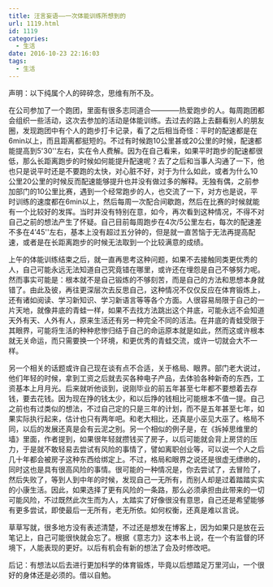 ```yaml
---
title: 汪言妄语——一次体能训练所想到的
url: 1119.html
id: 1119
categories:
  - 生活
date: 2016-10-23 22:16:03
tags:
  - 生活
---
```


声明：以下纯属个人的碎碎念，思维有所不及。

在公司参加了一个跑团，里面有很多志同道合————热爱跑步的人。每周跑团都会组织一些活动，这次去参加的活动是体能训练。去过去的路上去翻看别人的朋友圈，发现跑团中有个人的跑步打卡记录，看了之后相当奇怪：平时的配速都是在6min以上，而且距离都挺短的。不过有时候跑10公里甚或20公里的时候，配速都能提高到5'30''左右，实在令人费解。因为在自己看来，如果平时跑步的配速都很低，那么长距离跑步的时候如何能提升配速呢？去了之后和当事人沟通了一下，他也只是说平时还是不要跑的太快，对心脏不好，对于为什么如此，或者为什么10公里20公里的时候反而配速能够提升也并没有做过多的解释。无独有偶，之前参加部门的10公里比赛，遇到一个经常跑步的人，也交流了一下，对方也是说，平时训练的速度都在6min以上，然后每周一次配合间歇跑，然后在比赛的时候就能有一个比较好的发挥。当时并没有特别在意，如今，再次看到这种情况，不得不对自己之前的想法产生了怀疑。自己目前每周跑步在4次/5公里左右，每次的配速差不多在4'45''左右，基本上没有超过五分钟的，但是就一直苦恼于无法再提高配速，或者是在长距离跑步的时候无法取到一个比较满意的成绩。

上午的体能训练结束之后，就一直再思考这种问题，如果不去接触同类更优秀的人，自己可能永远无法知道自己究竟错在哪里，或许还在埋怨是自己不够努力呢。然而事实可能是：根本就不是自己锻炼的不够刻苦，而是自己的方法和思想本身就错了。由此及彼，再往更深层次去反思自己，这种情况不仅仅反应在体育锻炼上，还有诸如阅读、学习新知识、学习新语言等等各个方面。人很容易局限于自己的一片天地，就像井底的青蛙一样，如果不去找方法跳出这个井底，可能永远不会知道天外有天、人外有人，原来生活还有另一种完全不同的活法。在井底的青蛙受限于其眼界，可能将生活的种种悲惨归结于自己的命运原本就是如此，然而这或许根本就无关命运，而只需要换一个环境，和更优秀的青蛙交流，或许一切就会大不一样。

另一个相关的话题或许自己现在谈有点不合适，关于格局、眼界。部门老大说过，他们年轻的时候，拿到工资之后就去买各种电子产品，去体验各种新奇的东西，工资基本上月月光。后来就听他谈到，说刚毕业的前五年甚至七年都不要想着去存钱，要去花钱。因为现在挣的钱太少，和以后挣的钱相比可能根本不值一提。自己之前也有过类似的想法，不过自己定的只是三年的计划，而不是五年甚至七年，如果实际执行起来，估计也只有两年吧。和老大相比，还真是小巫见大巫了。格局不同，以后的发展还真是会有云泥之别。另一个相似的例子是，在《拆掉思维里的墙》里面，作者提到，如果很年轻就攒钱买了房子，以后可能就会背上房贷的压力，于是就不敢轻易去尝试有风险的事情了，譬如离职创业等，可以说一个人之后几十年都会被房子这种东西给绑定上。不过，格局和眼界之说还是很虚无缥缈的，同时这也是具有很高风险的事情。很可能的一种情况是，你去尝试了，去冒险了，然后失败了，等到人到中年的时候，发现自己一无所有，而别人却是过着踏踏实实的小康生活。因此，如果选择了更有风险的一条路，那么必须承担由此带来的一切可能风险，不过既然此次生而为人，太踏实了好像很没有意思，自己还是希望能够有更多尝试，即使最后一无所有，老无所依。如何权衡，还真是难以言说。

草草写就，很多地方没有表述清楚，不过还是想发在博客上，因为如果只是放在云笔记上，自己可能很快就会忘了。根据《意志力》这本书上说，在一个有监督的环境下，人能表现的更好。以后有机会有新的想法了会及时修改吧。

后记：有想法以后去进行更加科学的体育锻炼，毕竟以后想踏足万里河山，一个很好的身体还是必须的。借以自勉。
